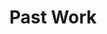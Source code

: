 ---
layout: profiles
permalink: /projects/
title: Past Work
description:
nav: true
nav_order: 7

profiles:
  # if you want to include more than one project, just replicate the following block
  # and create one content file for each profile inside _pages/
  - align: right
    image: ads.webp
    content: Ads.md
    image_circular: false # crops the image to make it circular
    more_info:
  - align: left
    image: cloud.png
    content: Conversational_AI.md
    image_circular: false # crops the image to make it circular
    more_info:
---